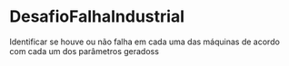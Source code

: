 # DesafioFalhaIndustrial
Identificar se houve ou não falha em cada uma das máquinas de acordo com cada um dos parâmetros geradoss
